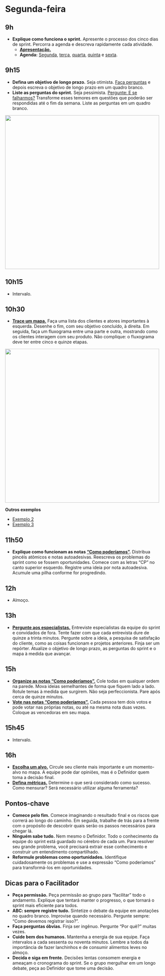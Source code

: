 # Segunda-feira

## 9h
- **Explique como funciona o sprint.** Apresente o processo dos cinco dias de sprint. Percorra a agenda e descreva rapidamente cada atividade.
  - [**Apresentação.**](https://docs.google.com/presentation/d/1Ib0LFGxBQFqpaiOpzKZO5AuiE9JI92xLMs9uKQngK3o/edit?usp=sharing)
  - **Agenda:** [Segunda](./Agenda.md), [terça](../terca/Agenda.md), [quarta](../quarta/Agenda.md), [quinta](../quinta/Agenda.md) e [sexta](../sexta/Agenda.md).
  

## 9h15
- **Defina um objetivo de longo prazo.** Seja otimista. [Faça perguntas](./Lightning-talks.md) e depois escreva o objetivo de longo prazo em um quadro branco.
- **Liste as perguntas do sprint.** Seja pessimista. [Pergunte: E se falharmos?](./Lightning-talks.md#e-se-falharmos) Transforme esses temores em questões que poderão ser respondidas até o fim da semana. Liste as perguntas em um quadro branco.

<img src="https://i.imgur.com/UEjdyXZ.jpg" width="500">

## 10h15
- Intervalo.

## 10h30
- [**Trace um mapa.**](./Trace-um-mapa.md) Faça uma lista dos clientes e atores importantes à esquerda. Desenhe o fim, com seu objetivo concluído, à direita. Em seguida, faça um fluxograma entre uma parte e outra, mostrando como os clientes interagem com seu produto. Não complique: o fluxograma deve ter entre cinco e quinze etapas.

<img src="https://i.imgur.com/KxMwRM5.jpg" width="500">

**Outros exemplos**
- [Exemplo 2](https://i.imgur.com/W50N1bB.jpg)
- [Exemplo 3](https://i.imgur.com/cCxjuiN.jpg)

## 11h50
- **Explique como funcionam as notas [“Como poderíamos”](./Como-poderiamos.md).** Distribua pincéis atômicos e notas autoadesivas. Reescreva os problemas do sprint como se fossem oportunidades. Comece com as letras “CP” no canto superior esquerdo. Registre uma ideia por nota autoadesiva. Acumule uma pilha conforme for progredindo.

## 12h
- Almoço.

## 13h
- [**Pergunte aos especialistas.**](./Pergunte-aos-especialistas.md) Entreviste especialistas da equipe do sprint e convidados de fora. Tente fazer com que cada entrevista dure de quinze a trinta minutos. Pergunte sobre a ideia, a pesquisa de satisfação do cliente, como as coisas funcionam e projetos anteriores. Finja ser um repórter. Atualize o objetivo de longo prazo, as perguntas do sprint e o mapa à medida que avançar.

## 15h
- [**Organize as notas “Como poderíamos”.**](./Como-poderiamos.md#organize-as-notas-como-poderíamos-15-min) Cole todas em qualquer ordem na parede. Mova ideias semelhantes de forma que fiquem lado a lado. Rotule temas à medida que surgirem. Não seja perfeccionista. Pare após cerca de quinze minutos.
- [**Vote nas notas “Como poderíamos”.**](./Como-poderiamos.md#votem-nas-notas-como-poderíamos-15-min) Cada pessoa tem dois votos e pode votar nas próprias notas, ou até na mesma nota duas vezes.
Coloque as vencedoras em seu mapa.

## 15h45
- Intervalo.

## 16h
- [**Escolha um alvo.**](./Escolha-um-alvo.md) Circule seu cliente mais importante e um momento-alvo no mapa. A equipe pode dar opiniões, mas é o Definidor quem
toma a decisão final.
- [**Defina métricas.**](https://www.dtelepathy.com/ux-metrics/) Determine o que será considerado como sucesso. Como mensurar? Será necessário utilizar alguma ferramenta?

## Pontos-chave
- **Comece pelo fim.** Comece imaginando o resultado final e os riscos que correrá ao longo do caminho. Em seguida, trabalhe de trás para a frente com o propósito de descobrir quais serão os passos necessários para chegar lá.
- **Ninguém sabe tudo.** Nem mesmo o Definidor. Todo o conhecimento da equipe do sprint está guardado no cérebro de cada um. Para resolver seu grande problema, você precisará extrair esse conhecimento e construir um entendimento compartilhado.
- **Reformule problemas como oportunidades.** Identifique cuidadosamente os problemas e use a expressão “Como poderíamos” para transformá-los em oportunidades.

## Dicas para o Facilitador
- **Peça permissão.** Peça permissão ao grupo para “facilitar” todo o andamento. Explique que tentará manter o progresso, o que tornará o sprint mais eficiente para todos.
- **ABC: sempre registre tudo.** Sintetize o debate da equipe em anotações no quadro branco. Improvise quando necessário. Pergunte sempre: “Como devemos registrar isso?”.
- **Faça perguntas óbvias.** Finja ser ingênuo. Pergunte “Por quê?” muitas vezes.
- **Cuide bem dos humanos.** Mantenha a energia de sua equipe. Faça intervalos a cada sessenta ou noventa minutos. Lembre a todos da importância de fazer lanchinhos e de consumir alimentos leves no almoço.
- **Decida e siga em frente.** Decisões lentas consomem energia e ameaçam o cronograma do sprint. Se o grupo mergulhar em um longo debate, peça ao Definidor que tome uma decisão.
